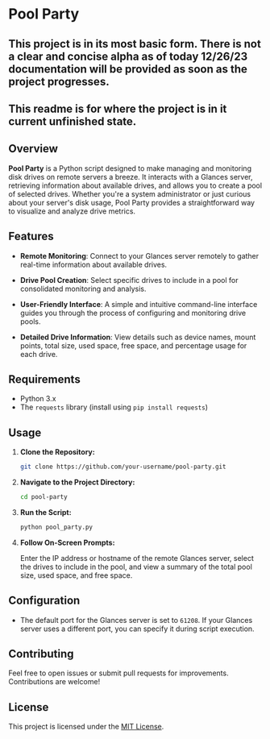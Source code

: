 # Pool Party

## This project is in its most basic form. There is not a clear and concise alpha as of today 12/26/23 documentation will be provided as soon as the project progresses. 

## This readme is for where the project is in it current unfinished state. 

## Overview

**Pool Party** is a Python script designed to make managing and monitoring disk drives on remote servers a breeze. It interacts with a Glances server, retrieving information about available drives, and allows you to create a pool of selected drives. Whether you're a system administrator or just curious about your server's disk usage, Pool Party provides a straightforward way to visualize and analyze drive metrics.

## Features

- **Remote Monitoring**: Connect to your Glances server remotely to gather real-time information about available drives.

- **Drive Pool Creation**: Select specific drives to include in a pool for consolidated monitoring and analysis.

- **User-Friendly Interface**: A simple and intuitive command-line interface guides you through the process of configuring and monitoring drive pools.

- **Detailed Drive Information**: View details such as device names, mount points, total size, used space, free space, and percentage usage for each drive.

## Requirements

- Python 3.x
- The `requests` library (install using `pip install requests`)

## Usage

1. **Clone the Repository:**

    ```bash
    git clone https://github.com/your-username/pool-party.git
    ```

2. **Navigate to the Project Directory:**

    ```bash
    cd pool-party
    ```

3. **Run the Script:**

    ```bash
    python pool_party.py
    ```

4. **Follow On-Screen Prompts:**

    Enter the IP address or hostname of the remote Glances server, select the drives to include in the pool, and view a summary of the total pool size, used space, and free space.

## Configuration

- The default port for the Glances server is set to `61208`. If your Glances server uses a different port, you can specify it during script execution.

## Contributing

Feel free to open issues or submit pull requests for improvements. Contributions are welcome!

## License

This project is licensed under the [MIT License](LICENSE).
